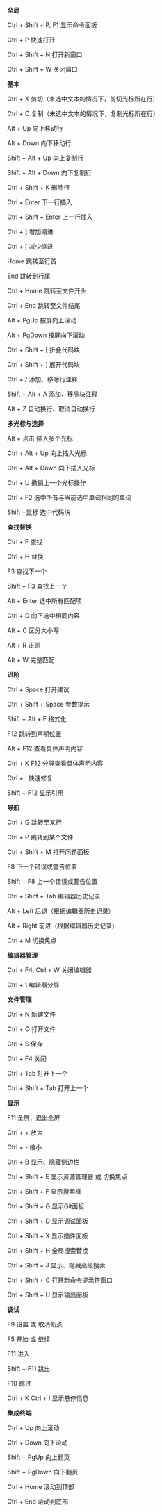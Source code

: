 **全局**

Ctrl + Shift + P, F1 显示命令面板

Ctrl + P 快速打开

Ctrl + Shift + N 打开新窗口

Ctrl + Shift + W 关闭窗口

**基本**

Ctrl + X 剪切（未选中文本的情况下，剪切光标所在行）

Ctrl + C 复制（未选中文本的情况下，复制光标所在行）

Alt + Up 向上移动行

Alt + Down 向下移动行

Shift + Alt + Up 向上复制行

Shift + Alt + Down 向下复制行

Ctrl + Shift + K 删除行

Ctrl + Enter 下一行插入

Ctrl + Shift + Enter 上一行插入

Ctrl + ] 增加缩进

Ctrl + [ 减少缩进

Home 跳转至行首

End 跳转到行尾

Ctrl + Home 跳转至文件开头

Ctrl + End 跳转至文件结尾

Alt + PgUp 按屏向上滚动

Alt + PgDown 按屏向下滚动

Ctrl + Shift + [ 折叠代码块

Ctrl + Shift + ] 展开代码块

Ctrl + / 添加、移除行注释

Shift + Alt + A 添加、移除块注释

Alt + Z 自动换行、取消自动换行

**多光标与选择**

Alt + 点击 插入多个光标

Ctrl + Alt + Up 向上插入光标

Ctrl + Alt + Down 向下插入光标

Ctrl + U 撤销上一个光标操作

Ctrl + F2 选中所有与当前选中单词相同的单词

Shift +鼠标 选中代码块

**查找替换** 

Ctrl + F 查找

Ctrl + H 替换

F3 查找下一个

Shift + F3 查找上一个

Alt + Enter 选中所有匹配项

Ctrl + D 向下选中相同内容

Alt + C 区分大小写

Alt + R 正则

Alt + W 完整匹配


**进阶**

Ctrl + Space 打开建议

Ctrl + Shift + Space 参数提示

Shift + Alt + F 格式化

F12 跳转到声明位置

Alt + F12 查看具体声明内容

Ctrl + K F12 分屏查看具体声明内容

Ctrl + . 快速修复

Shift + F12 显示引用


**导航**

Ctrl + G 跳转至某行

Ctrl + P 跳转到某个文件

Ctrl + Shift + M 打开问题面板

F8 下一个错误或警告位置

Shift + F8 上一个错误或警告位置

Ctrl + Shift + Tab 编辑器历史记录

Alt + Left 后退（根据编辑器历史记录）

Alt + Right 前进（根据编辑器历史记录）

Ctrl + M 切换焦点

**编辑器管理**

Ctrl + F4, Ctrl + W 关闭编辑器

Ctrl + \ 编辑器分屏


**文件管理**

Ctrl + N 新建文件

Ctrl + O 打开文件

Ctrl + S 保存

Ctrl + F4 关闭

Ctrl + Tab 打开下一个

Ctrl + Shift + Tab 打开上一个


**显示**

F11 全屏、退出全屏

Ctrl + + 放大

Ctrl + - 缩小

Ctrl + B 显示、隐藏侧边栏

Ctrl + Shift + E 显示资源管理器 或 切换焦点

Ctrl + Shift + F 显示搜索框

Ctrl + Shift + G 显示Git面板

Ctrl + Shift + D 显示调试面板

Ctrl + Shift + X 显示插件面板

Ctrl + Shift + H 全局搜索替换

Ctrl + Shift + J 显示、隐藏高级搜索

Ctrl + Shift + C 打开新命令提示符窗口

Ctrl + Shift + U 显示输出面板



**调试**

F9 设置 或 取消断点

F5 开始 或 继续

F11 进入

Shift + F11 跳出

F10 跳过

Ctrl + K Ctrl + I 显示悬停信息


**集成终端**

Ctrl + Up 向上滚动

Ctrl + Down 向下滚动

Shift + PgUp 向上翻页

Shift + PgDown 向下翻页

Ctrl + Home 滚动到顶部

Ctrl + End 滚动到底部
